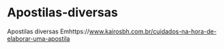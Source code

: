 # Apostilas-diversas
Apostilas diversas
Emhttps://www.kairosbh.com.br/cuidados-na-hora-de-elaborar-uma-apostila
